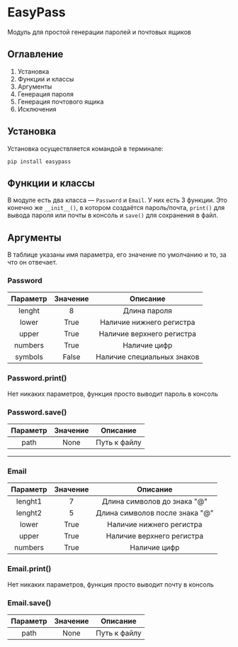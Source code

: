 # EasyPass
Модуль для простой генерации паролей и почтовых ящиков
## Оглавление
1. Установка
2. Функции и классы
  3. Аргументы
4. Генерация пароля
5. Генерация почтового ящика
6. Исключения
## Установка
Установка осуществляется командой в терминале:
```
pip install easypass
```
## Функции и классы
В модуле есть два класса — ```Password``` и ```Email```. У них есть 3 функции. Это конечно же ```__init__()```, в котором создаётся пароль/почта, ```print()``` для вывода пароля или почты в консоль и  ```save()``` для сохранения в файл.
## Аргументы
В таблице указаны имя параметра, его значение по умолчанию и то, за что он отвечает.

### Password
| Параметр | Значение | Описание |
|:----------------:|:---------:|:----------------:|
| lenght | 8 | Длина пароля |
| lower | True | Наличие нижнего регистра |
| upper | True | Наличие верхнего регистра |
| numbers | True | Наличие цифр |
| symbols | False | Наличие специальных знаков |
### Password.print()
Нет никаких параметров, функция просто выводит пароль в консоль
### Password.save()
| Параметр | Значение | Описание |
|:----------------:|:---------:|:----------------:|
| path | None | Путь к файлу |
____
### Email
| Параметр | Значение | Описание |
|:----------------:|:---------:|:----------------:|
| lenght1 | 7 | Длина символов до знака "@" |
| lenght2 | 5 | Длина символов после знака "@" |
| lower | True | Наличие нижнего регистра |
| upper | True | Наличие верхнего регистра |
| numbers | True | Наличие цифр |
### Email.print()
Нет никаких параметров, функция просто выводит почту в консоль
### Email.save()
| Параметр | Значение | Описание |
|:----------------:|:---------:|:----------------:|
| path | None | Путь к файлу |

